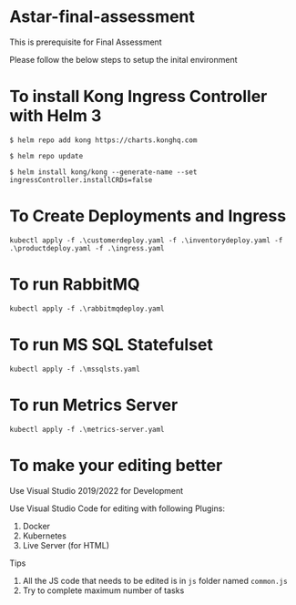# Astar-final-assessment
This is prerequisite for Final Assessment

Please follow the below steps to setup the inital environment

# To install Kong Ingress Controller with Helm 3

`$ helm repo add kong https://charts.konghq.com`

`$ helm repo update`

`$ helm install kong/kong --generate-name --set ingressController.installCRDs=false`

# To Create Deployments and Ingress
`kubectl apply -f .\customerdeploy.yaml -f .\inventorydeploy.yaml -f .\productdeploy.yaml -f .\ingress.yaml`

# To run RabbitMQ
`kubectl apply -f .\rabbitmqdeploy.yaml`

# To run MS SQL Statefulset
`kubectl apply -f .\mssqlsts.yaml`

# To run Metrics Server
`kubectl apply -f .\metrics-server.yaml`

# To make your editing better
Use Visual Studio 2019/2022 for Development 

Use Visual Studio Code for editing with following Plugins:

1) Docker 
2) Kubernetes
3) Live Server (for HTML)

Tips

1) All the JS code that needs to be edited is in `js` folder named `common.js`
2) Try to complete maximum number of tasks
